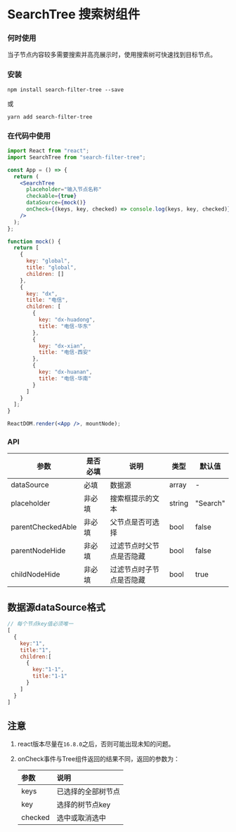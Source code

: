 # SearchTree 搜索树组件


### 何时使用

当子节点内容较多需要搜索并高亮展示时，使用搜索树可快速找到目标节点。

### 安装

```shell
npm install search-filter-tree --save
```
或
```shell
yarn add search-filter-tree
```

### 在代码中使用
```jsx
import React from "react";
import SearchTree from "search-filter-tree";

const App = () => {
  return (
    <SearchTree
      placeholder="输入节点名称"
      checkable={true}
      dataSource={mock()}
      onCheck={(keys, key, checked) => console.log(keys, key, checked)}
    />
  );
};

function mock() {
  return [
    {
      key: "global",
      title: "global",
      children: []
    },
    {
      key: "dx",
      title: "电信",
      children: [
        {
          key: "dx-huadong",
          title: "电信-华东"
        },
        {
          key: "dx-xian",
          title: "电信-西安"
        },
        {
          key: "dx-huanan",
          title: "电信-华南"
        }
      ]
    }
  ];
}

ReactDOM.render(<App />, mountNode);
```

### API

| 参数 | 是否必填 | 说明 | 类型 | 默认值 |
| --------   | ----------| ------- | ------- | ------- |
| dataSource   | 必填     | 数据源      |   array    | - |
| placeholder    | 非必填|   搜索框提示的文本    |   string    | "Search" |
| parentCheckedAble | 非必填 | 父节点是否可选择 | bool | false |
| parentNodeHide | 非必填 | 过滤节点时父节点是否隐藏 | bool | false | 
| childNodeHide | 非必填 | 过滤节点时子节点是否隐藏 | bool | true |

## 数据源dataSource格式
```js
// 每个节点key值必须唯一
[
  {
    key:"1",
    title:"1",
    children:[
      {
        key:"1-1",
        title:"1-1"
      }
    ]
  }
]
```

 ## 注意
 1. react版本尽量在`16.8.0`之后，否则可能出现未知的问题。
 2. onCheck事件与Tree组件返回的结果不同，返回的参数为：
 
    | 参数 | 说明 | 
    | :---| :--- |
    | keys | 已选择的全部树节点 |
    | key | 选择的树节点key | 
    | checked | 选中或取消选中 |


 


